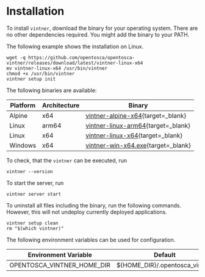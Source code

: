 # Installation

To install `vintner`, download the binary for your operating system.
There are no other dependencies required. 
You might add the binary to your PATH.

The following example shows the installation on Linux.
```linenums="1"
wget -q https://github.com/opentosca/opentosca-vintner/releases/download/latest/vintner-linux-x64
mv vintner-linux-x64 /usr/bin/vintner
chmod +x /usr/bin/vintner
vintner setup init
```

The following binaries are available:

| Platform | Architecture | Binary | 
| -- | --- | --- |
| Alpine | x64 | [vintner-alpine-x64](https://github.com/opentosca/opentosca-vintner/releases/download/latest/vintner-alpine-x64){target=_blank} |
| Linux | arm64 | [vintner-linux-arm64](https://github.com/opentosca/opentosca-vintner/releases/download/latest/vintner-linux-arm64){target=_blank} |
| Linux | x64 | [vintner-linux-x64](https://github.com/opentosca/opentosca-vintner/releases/download/latest/vintner-linux-x64){target=_blank} |
| Windows | x64 | [vintner-win-x64.exe](https://github.com/opentosca/opentosca-vintner/releases/download/latest/vintner-win-x64.exe){target=_blank} |


To check, that the `vintner` can be executed, run

```linenums="1"
vintner --version
```

To start the server, run
```linenums="1"
vintner server start
```

To uninstall all files including the binary, run the following commands.
However, this will not undeploy currently deployed applications.

```linenums="1"
vintner setup clean
rm "$(which vintner)"
```

The following environment variables can be used for configuration.

| Environment Variable       | Default            | Description |
|----------------------------|--------------------| ----------- |
| OPENTOSCA_VINTNER_HOME_DIR | ${HOME_DIR}/.opentosca_vintner |             |

